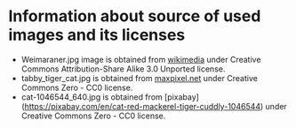 Information about source of used images and its licenses
========================================================  

- Weimaraner.jpg image is obtained from [wikimedia](https://commons.wikimedia.org/wiki/File:Baegle_dwa.jpg) under Creative Commons Attribution-Share Alike 3.0 Unported license.
- tabby_tiger_cat.jpg is obtained from [maxpixel.net](https://www.maxpixel.net/Cute-Kitten-Cat-Tabby-Animals-Outdoors-Pets-1506960) under Creative Commons Zero - CC0 license.
- cat-1046544_640.jpg is obtained from [pixabay] (https://pixabay.com/en/cat-red-mackerel-tiger-cuddly-1046544) under Creative Commons Zero - CC0 license.
